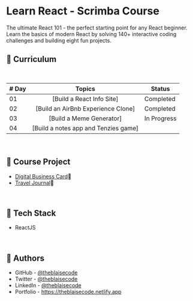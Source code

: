 # Learn React - Scrimba Course
The ultimate React 101 - the perfect starting point for any React beginner. Learn the basics of modern React by solving 140+ interactive coding challenges and building eight fun projects.

## 🔶 Curriculum
<br/>

| # Day |                                                                       Topics                                                                        |                     Status                     |
| ----- | :-------------------------------------------------------------------------------------------------------------------------------------------------: |------------------------------------------------|
| 01    |                                                              [Build a React Info Site]                                                              |                   Completed                    |
| 02    |                                                          [Build an AirBnb Experience Clone]                                                         |                   Completed                    |
| 03    |                                                              [Build a Meme Generator]                                                               |                  In Progress                   |
| 04    |                                                         [Build a notes app and Tenzies game]                                                        |                                       |

<br/>

## 🔶 Course Project
- [Digital Business Card](https://theblaisecode.github.io/Digital-Business-Card-Scrimba/)🔗
- [Travel Journal](https://theblaisecode.github.io/Travel-Journal-Scrimba/)🔗

<br/>

## 🔶 Tech Stack

- ReactJS

<br/>

## 🔶 Authors

- GitHub - [@theblaisecode](https://github.com/theblaisecode)
- Twitter - [@theblaisecode](https://twitter.com/theblaisecode)
- LinkedIn - [@theblaisecode](https://www.linkedin.com/in/theblaisecode)
- Portfolio - https://theblaisecode.netlify.app
